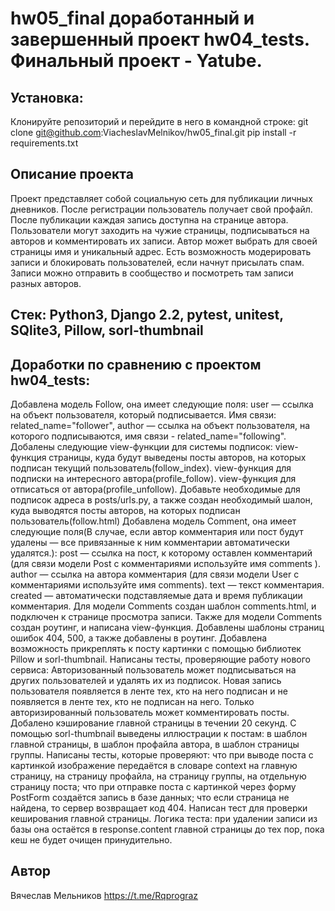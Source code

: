 # hw05_final доработанный и завершенный проект hw04_tests. Финальный проект - Yatube.

## Установка:
Клонируйте репозиторий и перейдите в него в командной строке: 
git clone git@github.com:ViacheslavMelnikov/hw05_final.git
pip install -r requirements.txt

## Описание проекта
Проект представляет собой социальную сеть для публикации личных дневников. После регистрации пользователь получает свой профайл. После публикации каждая запись доступна на странице автора. Пользователи могут заходить на чужие страницы, подписываться на авторов и комментировать их записи. Автор может выбрать для своей страницы имя и уникальный адрес. Есть возможность модерировать записи и блокировать пользователей, если начнут присылать спам. Записи можно отправить в сообщество и посмотреть там записи разных авторов.

## Стек: Python3, Django 2.2, pytest, unitest, SQlite3, Pillow, sorl-thumbnail

## Доработки по сравнению с проектом hw04_tests:

Добавлена модель Follow, она имеет следующие поля:
user — ссылка на объект пользователя, который подписывается. Имя связи: related_name="follower",
author — ссылка на объект пользователя, на которого подписываются, имя связи - related_name="following".
Добалены следующие view-функции для системы подписок:
view-функция страницы, куда будут выведены посты авторов, на которых подписан текущий пользователь(follow_index).
view-функция для подписки на интересного автора(profile_follow).
view-функция для отписаться от автора(profile_unfollow).
Добавьте необходимые для подписок адреса в posts/urls.py, а также создан необходимый шалон, куда выводятся посты авторов, на которых подписан пользователь(follow.html)
Добавлена модель Comment, она имеет следующие поля(В случае, если автор комментария или пост будут удалены — все привязанные к ним комментарии автоматически удалятся.):
post — ссылка на пост, к которому оставлен комментарий (для связи модели Post с комментариями используйте имя comments ).
author — ссылка на автора комментария (для связи модели User с комментариями используйте имя comments).
text — текст комментария.
created — автоматически подставляемые дата и время публикации комментария.
Для модели Comments создан шаблон comments.html, и подключен к странице просмотра записи.
Также для модели Сomments создан роутинг, и написана view-функция.
Добавлены шаблоны страниц ошибок 404, 500, а также добавлены в роутинг.
Добавлена возможность прикреплять к посту картинки с помощью библиотек Pillow и sorl-thumbnail.
Написаны тесты, проверяющие работу нового сервиса:
Авторизованный пользователь может подписываться на других пользователей и удалять их из подписок.
Новая запись пользователя появляется в ленте тех, кто на него подписан и не появляется в ленте тех, кто не подписан на него.
Только авторизированный пользователь может комментировать посты.
Добалено кэширование главной страницы в течении 20 секунд.
С помощью sorl-thumbnail выведены иллюстрации к постам:
в шаблон главной страницы,
в шаблон профайла автора,
в шаблон страницы группы.
Написаны тесты, которые проверяют:
что при выводе поста с картинкой изображение передаётся в словаре context
на главную страницу,
на страницу профайла,
на страницу группы,
на отдельную страницу поста;
что при отправке поста с картинкой через форму PostForm создаётся запись в базе данных;
что если страница не найдена, то сервер возвращает код 404.
Написан тест для проверки кеширования главной страницы. Логика теста: при удалении записи из базы она остаётся в response.content главной страницы до тех пор, пока кеш не будет очищен принудительно.

## Автор
Вячеслав Мельников
https://t.me/Rqprograz
